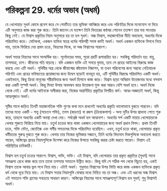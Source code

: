 # পরিকল্পনা 29. ধর্মের অভাব (অধর্ম)

যে খেলোয়াড় সুধর্ম কোষে প্রবেশ করে সে গেমটিতে তার ভূমিকা আবিষ্কার করে এবং পরিণতির দিকে মনোযোগ না দিয়ে এটি অনুসারে কাজ করা শুরু করে। তিনি জানেন যে যতক্ষণ তিনি ভিতরের কণ্ঠস্বর শোনেন ততক্ষণ তার ভয় পাওয়ার কিছু নেই। যে বিশ্বাস প্রকৃতির নিয়ম অনুসারে হয় তা হল সুধর্ম। অন্ধ বিশ্বাস, মহাজাগতিক নীতি অবহেলা, অধর্মের দিকে পরিচালিত করে। মোটকথা, একজন ব্যক্তির স্বতন্ত্র ধর্মের পরিপন্থী সমস্ত কর্মই অধর্ম। অধর্ম একজন ব্যক্তিকে বিপথে নিয়ে যায়, তাকে ফিরিয়ে দেয় প্রথম চক্রে, বিভ্রমের দিকে, যা অন্ধ বিশ্বাসের সারাংশ।

অধর্ম সত্তার নিয়মের সাথে সাংঘর্ষিক হয়। সূর্যোদয়ের সময়, পুরো গ্রহটি রূপান্তরিত হয়। সবকিছু পরিবর্তন হয়: বায়ু, তাপমাত্রা, চাপ। জীবনের গতি বাড়ছে। যদি একজন ব্যক্তি এই সময়ে ঘুমায়, তবে সে গ্রহের আইনের বিরুদ্ধে কাজ করছে এবং এটি অধর্ম। পৃথিবীর অন্ত্র থেকে জীবাশ্মের কাঁচামাল নিষ্কাশন, যা তখন পরিবেশের জন্য সম্ভাব্য নেতিবাচক পরিণতি এবং গ্রহের ভবিষ্যতের প্রয়োজনের জন্য উদ্বেগ ছাড়াই ব্যবহৃত হয়, এটি পৃথিবীর বিরুদ্ধে পরিচালিত একটি অধর্ম। একইভাবে, কিছু ক্রিয়া মানুষের শরীরবিদ্যার জন্য অধর্ম হিসাবে কাজ করে। বিশ্রাম ছাড়া অবিরাম উত্তেজনার মধ্যে বসবাস করা একটি সুস্পষ্ট অধর্ম। কিন্তু মিথ্যা উপায় অবলম্বন করে উত্তেজনা মুক্ত করা আরও বেশি অধর্ম হবে। অধর্ম নিজে থেকে নেই। এটি ধর্মের আইনকে অস্বীকার করা, নিজের অন্তর্নিহিত প্রকৃতির বিপরীত কর্ম। আত্ম-অজ্ঞতাই অধর্ম, কিন্তু আত্মপূজাও অধর্ম।

সৃষ্টির সাথে জড়িত তিনটি মহাজাগতিক শক্তি গুণের কথা মনে রাখলেই অধর্মের প্রকৃতি ভালোভাবে বুঝতে পারবেন। যদি তাদের মধ্যে একটি - সত্ত্ব (সচেতন শক্তি), তমস (জড়তা) বা রজস (ক্রিয়াকলাপ) - অন্য দুটির উপর প্রাধান্য পেতে শুরু করে, তাহলে অধর্মের একটি অবস্থা দেখা দেয়। সর্বশ্রেষ্ঠ অধর্ম হল আত্মনাশ। অধর্মের সর্প একটি মায়ায় খেলোয়াড়কে খেলার শুরুতে ফিরিয়ে নিয়ে যায়। চতুর্থ চক্রের স্তরে থাকা একজন খেলোয়াড়ের জন্য অধর্ম প্রধান বিপদ। প্রথম তিনটি চক্রে, শক্তি ভৌত, জ্যোতিষ্ক এবং স্বর্গীয় সমতলের দিকে পরিচালিত হয়েছিল। এখন, চতুর্থ চক্রে থাকা, খেলোয়াড় প্রকৃত ধর্মীয়তার গুরুত্ব বুঝতে শুরু করে। খেলায় তার নিজের ভূমিকার সন্ধানে, তিনি ধর্মের বিদ্যমান দিকগুলিকে অবহেলা করতে পারেন, অস্তিত্বের গ্রহের নিয়মগুলিকে উপেক্ষা করে নিজের উপায়ে সবকিছু করার চেষ্টা করতে পারেন। বিশ্বাস এই পরিস্থিতির চাবিকাঠি।

বিশ্বাস হল চতুর্থ চক্রের সারাংশ: বিশ্বাস, ভক্তি, ভক্তি। এই বিশ্বাস, যদি খেলোয়াড় তার প্রকৃত প্রকৃতির (সুধর্ম) সাথে সামঞ্জস্য রেখে কাজ করে তবে তাকে তপস্যার সমতলে উন্নীত করে। কিন্তু যদি সে সঠিক পথ থেকে বিচ্যুত হয়, একই বিশ্বাস তাকে আবার ভুল পথে নিয়ে যায়। এটাই অধর্ম। শুধুমাত্র বিশ্বাসের উপর ভিত্তি করে কাজ একজন ব্যক্তিকে প্রকৃত ধর্ম থেকে দূরে নিয়ে যায়। যে বিশ্বাস সত্তার নিয়মগুলি বোঝার মধ্যে নিহিত নয় তা অন্ধ। এবং এই ধরনের অন্ধ বিশ্বাস এই সমতলে শক্তি হ্রাসের সবচেয়ে সাধারণ কারণ। অস্তিত্বের নিয়মের সাথে সামঞ্জস্যপূর্ণ বিশ্বাস হল সুধর্ম; শুধু বিশ্বাসই অধর্ম।
